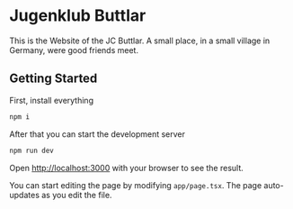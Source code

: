 # Jugenklub Buttlar

This is the Website of the JC Buttlar. A small place, in a small village in Germany, were good friends meet.
## Getting Started

First, install everything
```bash
npm i
```

After that you can start the development server
```bash
npm run dev
```

Open [http://localhost:3000](http://localhost:3000) with your browser to see the result.

You can start editing the page by modifying `app/page.tsx`. The page auto-updates as you edit the file.
